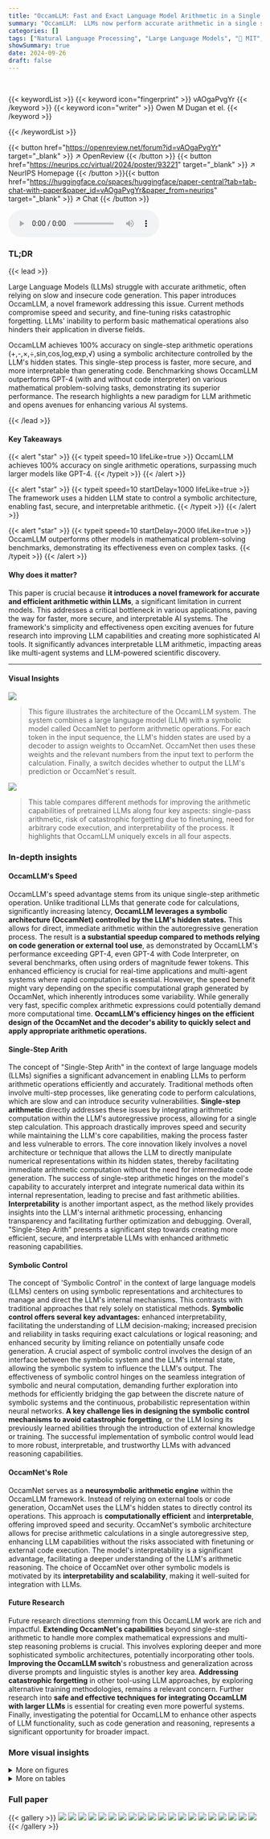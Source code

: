 ```yaml
---
title: "OccamLLM: Fast and Exact Language Model Arithmetic in a Single Step"
summary: "OccamLLM:  LLMs now perform accurate arithmetic in a single step!"
categories: []
tags: ["Natural Language Processing", "Large Language Models", "🏢 MIT",]
showSummary: true
date: 2024-09-26
draft: false
---
```


<br>

{{< keywordList >}}
{{< keyword icon="fingerprint" >}} vAOgaPvgYr {{< /keyword >}}
{{< keyword icon="writer" >}} Owen M Dugan et el. {{< /keyword >}}
 
{{< /keywordList >}}

{{< button href="https://openreview.net/forum?id=vAOgaPvgYr" target="_blank" >}}
↗ OpenReview
{{< /button >}}
{{< button href="https://neurips.cc/virtual/2024/poster/93221" target="_blank" >}}
↗ NeurIPS Homepage
{{< /button >}}{{< button href="https://huggingface.co/spaces/huggingface/paper-central?tab=tab-chat-with-paper&paper_id=vAOgaPvgYr&paper_from=neurips" target="_blank" >}}
↗ Chat
{{< /button >}}



<audio controls>
    <source src="https://ai-paper-reviewer.com/vAOgaPvgYr/podcast.wav" type="audio/wav">
    Your browser does not support the audio element.
</audio>


### TL;DR


{{< lead >}}

Large Language Models (LLMs) struggle with accurate arithmetic, often relying on slow and insecure code generation. This paper introduces OccamLLM, a novel framework addressing this issue.  Current methods compromise speed and security, and fine-tuning risks catastrophic forgetting. LLMs' inability to perform basic mathematical operations also hinders their application in diverse fields. 

OccamLLM achieves 100% accuracy on single-step arithmetic operations (+,-,×,÷,sin,cos,log,exp,√) using a symbolic architecture controlled by the LLM's hidden states.  This single-step process is faster, more secure, and more interpretable than generating code. Benchmarking shows OccamLLM outperforms GPT-4 (with and without code interpreter) on various mathematical problem-solving tasks, demonstrating its superior performance. The research highlights a new paradigm for LLM arithmetic and opens avenues for enhancing various AI systems.

{{< /lead >}}


#### Key Takeaways

{{< alert "star" >}}
{{< typeit speed=10 lifeLike=true >}} OccamLLM achieves 100% accuracy on single arithmetic operations, surpassing much larger models like GPT-4. {{< /typeit >}}
{{< /alert >}}

{{< alert "star" >}}
{{< typeit speed=10 startDelay=1000 lifeLike=true >}} The framework uses a hidden LLM state to control a symbolic architecture, enabling fast, secure, and interpretable arithmetic. {{< /typeit >}}
{{< /alert >}}

{{< alert "star" >}}
{{< typeit speed=10 startDelay=2000 lifeLike=true >}} OccamLLM outperforms other models in mathematical problem-solving benchmarks, demonstrating its effectiveness even on complex tasks. {{< /typeit >}}
{{< /alert >}}

#### Why does it matter?
This paper is crucial because **it introduces a novel framework for accurate and efficient arithmetic within LLMs**, a significant limitation in current models.  This addresses a critical bottleneck in various applications, paving the way for faster, more secure, and interpretable AI systems.  The framework's simplicity and effectiveness open exciting avenues for future research into improving LLM capabilities and creating more sophisticated AI tools. It significantly advances interpretable LLM arithmetic, impacting areas like multi-agent systems and LLM-powered scientific discovery.

------
#### Visual Insights



![](https://ai-paper-reviewer.com/vAOgaPvgYr/figures_2_1.jpg)

> This figure illustrates the architecture of the OccamLLM system.  The system combines a large language model (LLM) with a symbolic model called OccamNet to perform arithmetic operations. For each token in the input sequence, the LLM's hidden states are used by a decoder to assign weights to OccamNet. OccamNet then uses these weights and the relevant numbers from the input text to perform the calculation. Finally, a switch decides whether to output the LLM's prediction or OccamNet's result.





![](https://ai-paper-reviewer.com/vAOgaPvgYr/tables_1_1.jpg)

> This table compares different methods for improving the arithmetic capabilities of pretrained LLMs along four key aspects: single-pass arithmetic, risk of catastrophic forgetting due to finetuning, need for arbitrary code execution, and interpretability of the process.  It highlights that OccamLLM uniquely excels in all four aspects.





### In-depth insights


#### OccamLLM's Speed
OccamLLM's speed advantage stems from its unique single-step arithmetic operation. Unlike traditional LLMs that generate code for calculations, significantly increasing latency, **OccamLLM leverages a symbolic architecture (OccamNet) controlled by the LLM's hidden states.** This allows for direct, immediate arithmetic within the autoregressive generation process.  The result is **a substantial speedup compared to methods relying on code generation or external tool use**, as demonstrated by OccamLLM's performance exceeding GPT-4, even GPT-4 with Code Interpreter, on several benchmarks, often using orders of magnitude fewer tokens.  This enhanced efficiency is crucial for real-time applications and multi-agent systems where rapid computation is essential. However, the speed benefit might vary depending on the specific computational graph generated by OccamNet, which inherently introduces some variability. While generally very fast, specific complex arithmetic expressions could potentially demand more computational time.  **OccamLLM's efficiency hinges on the efficient design of the OccamNet and the decoder's ability to quickly select and apply appropriate arithmetic operations.**

#### Single-Step Arith
The concept of "Single-Step Arith" in the context of large language models (LLMs) signifies a significant advancement in enabling LLMs to perform arithmetic operations efficiently and accurately.  Traditional methods often involve multi-step processes, like generating code to perform calculations, which are slow and can introduce security vulnerabilities.  **Single-step arithmetic** directly addresses these issues by integrating arithmetic computation within the LLM's autoregressive process, allowing for a single step calculation.  This approach drastically improves speed and security while maintaining the LLM's core capabilities, making the process faster and less vulnerable to errors.  The core innovation likely involves a novel architecture or technique that allows the LLM to directly manipulate numerical representations within its hidden states, thereby facilitating immediate arithmetic computation without the need for intermediate code generation. The success of single-step arithmetic hinges on the model's capability to accurately interpret and integrate numerical data within its internal representation, leading to precise and fast arithmetic abilities.  **Interpretability** is another important aspect, as the method likely provides insights into the LLM's internal arithmetic processing, enhancing transparency and facilitating further optimization and debugging.  Overall, "Single-Step Arith" presents a significant step towards creating more efficient, secure, and interpretable LLMs with enhanced arithmetic reasoning capabilities.

#### Symbolic Control
The concept of 'Symbolic Control' in the context of large language models (LLMs) centers on using symbolic representations and architectures to manage and direct the LLM's internal mechanisms.  This contrasts with traditional approaches that rely solely on statistical methods.  **Symbolic control offers several key advantages:** enhanced interpretability, facilitating the understanding of LLM decision-making; increased precision and reliability in tasks requiring exact calculations or logical reasoning; and enhanced security by limiting reliance on potentially unsafe code generation.  A crucial aspect of symbolic control involves the design of an interface between the symbolic system and the LLM's internal state, allowing the symbolic system to influence the LLM's output. The effectiveness of symbolic control hinges on the seamless integration of symbolic and neural computation, demanding further exploration into methods for efficiently bridging the gap between the discrete nature of symbolic systems and the continuous, probabilistic representation within neural networks. **A key challenge lies in designing the symbolic control mechanisms to avoid catastrophic forgetting**, or the LLM losing its previously learned abilities through the introduction of external knowledge or training.  The successful implementation of symbolic control would lead to more robust, interpretable, and trustworthy LLMs with advanced reasoning capabilities.

#### OccamNet's Role
OccamNet serves as a **neurosymbolic arithmetic engine** within the OccamLLM framework.  Instead of relying on external tools or code generation, OccamNet uses the LLM's hidden states to directly control its operations. This approach is **computationally efficient** and **interpretable**, offering improved speed and security. OccamNet's symbolic architecture allows for precise arithmetic calculations in a single autoregressive step, enhancing LLM capabilities without the risks associated with finetuning or external code execution.  The model's interpretability is a significant advantage, facilitating a deeper understanding of the LLM's arithmetic reasoning.  The choice of OccamNet over other symbolic models is motivated by its **interpretability and scalability**, making it well-suited for integration with LLMs.

#### Future Research
Future research directions stemming from this OccamLLM work are rich and impactful.  **Extending OccamNet's capabilities** beyond single-step arithmetic to handle more complex mathematical expressions and multi-step reasoning problems is crucial.  This involves exploring deeper and more sophisticated symbolic architectures, potentially incorporating other tools. **Improving the OccamLLM switch**'s robustness and generalization across diverse prompts and linguistic styles is another key area. **Addressing catastrophic forgetting** in other tool-using LLM approaches, by exploring alternative training methodologies, remains a relevant concern.  Further research into **safe and effective techniques for integrating OccamLLM with larger LLMs** is essential for creating even more powerful systems.  Finally, investigating the potential for OccamLLM to enhance other aspects of LLM functionality, such as code generation and reasoning, represents a significant opportunity for broader impact.


### More visual insights

<details>
<summary>More on figures
</summary>


![](https://ai-paper-reviewer.com/vAOgaPvgYr/figures_3_1.jpg)

> This figure shows a schematic of the OccamLLM system architecture. It illustrates how the hidden states of a language model are used to control a symbolic model called OccamNet for arithmetic computations. The system takes the language model's hidden states for a given token as input. These states are fed into a decoder block, which assigns weights to OccamNet based on the task at hand (e.g., addition, subtraction, etc.). OccamNet receives numerical inputs from the text and, based on the weights assigned by the decoder, performs the computation. Finally, a decision is made to use either the output from OccamNet or the output from the language model for the next autoregressive step in text generation.


![](https://ai-paper-reviewer.com/vAOgaPvgYr/figures_7_1.jpg)

> This figure compares the accuracy of OccamLlama models (8B and 70B parameters) against several baseline LLMs (Llama 2 7B, Llama 3 8B and 70B, GPT 3.5 Turbo, GPT 4, and GPT 4 with code interpreter) on six mathematical problem-solving benchmarks (AddSub, GSM8K, MultiArith, MultiArith Float, MATH401, Single Eq, and SVAMP).  The results demonstrate that OccamLlama, especially the larger 70B parameter model, significantly outperforms the baselines, particularly on tasks involving more challenging arithmetic.


![](https://ai-paper-reviewer.com/vAOgaPvgYr/figures_8_1.jpg)

> This figure illustrates the architecture of the OccamLLM system.  It shows how the hidden states of a language model are used to control a symbolic model (OccamNet) for arithmetic operations. The system performs an autoregressive step, feeding the hidden states to a decoder that determines OccamNet's weights for the operation. The numbers from the input text are then fed to OccamNet, which computes the result. Finally, a decoder decides whether to use the LLM's output or OccamNet's result for the next token.


![](https://ai-paper-reviewer.com/vAOgaPvgYr/figures_22_1.jpg)

> This figure compares the performance of OccamLlama (8B and 70B parameter versions), Llama 2 7B Chat, Llama 3 (8B and 70B parameter versions), GPT 3.5 Turbo, GPT 4, and GPT 4 with code interpreter on six mathematical problem-solving benchmarks.  It demonstrates OccamLlama's superior performance, particularly on tasks involving complex arithmetic.


![](https://ai-paper-reviewer.com/vAOgaPvgYr/figures_24_1.jpg)

> This figure illustrates the architecture of the OccamLLM system.  It shows how the hidden states of a language model (LLM) are used to control a symbolic model called OccamNet.  The LLM's hidden states are input to a decoder which assigns weights to OccamNet, determining which arithmetic operation OccamNet performs. Numbers from the text are passed to OccamNet, which computes the result. Finally, a decision is made whether to use the output from OccamNet or the LLM, selecting the most appropriate output for that step in text generation.


![](https://ai-paper-reviewer.com/vAOgaPvgYr/figures_26_1.jpg)

> This figure illustrates the architecture of the OccamLLM system.  The system uses a language model (LLM) in conjunction with a symbolic model (OccamNet) to perform arithmetic calculations within a single autoregressive step. The LLM's hidden states influence the weights assigned to OccamNet, which then processes numerical inputs from the text. A decoder decides whether to use the LLM's output or OccamNet's output for the next token generation.


</details>




<details>
<summary>More on tables
</summary>


![](https://ai-paper-reviewer.com/vAOgaPvgYr/tables_6_1.jpg)
> This table presents the accuracy of different language models on various arithmetic tasks.  The accuracy is shown as a percentage, with higher percentages indicating better performance.  The models compared are OccamLlama 8B, OccamLlama 70B, Llama 2 7B Chat, Llama 3 8b Instruct, GPT 3.5 Turbo, and GPT 40 (with and without code interpreter).  The arithmetic tasks include addition, subtraction, multiplication, division, square root, exponential, logarithm, sine, and cosine. OccamLlama consistently achieves 100% accuracy, significantly outperforming other models, especially on more complex operations.

![](https://ai-paper-reviewer.com/vAOgaPvgYr/tables_9_1.jpg)
> This table compares the accuracy of OccamLlama and Llama 3 8B Instruct on multi-step arithmetic tasks (one-step, two-step, and three-step).  It demonstrates OccamLlama's ability to handle increasingly complex arithmetic operations with high accuracy, even outperforming Llama 3 8B significantly, especially as the number of steps increases.

![](https://ai-paper-reviewer.com/vAOgaPvgYr/tables_14_1.jpg)
> This table compares the accuracy of various language models on a series of arithmetic tasks, including addition, subtraction, multiplication, division, square root, exponential, logarithm, sine, and cosine.  The accuracy is presented as a percentage, with standard error included.  OccamLlama consistently achieves 100% accuracy, significantly outperforming other models, especially on more complex operations.

![](https://ai-paper-reviewer.com/vAOgaPvgYr/tables_15_1.jpg)
> This table presents the accuracy of different language models on various arithmetic tasks, including addition, subtraction, multiplication, division, square root, exponential, logarithm, sine, and cosine.  The accuracy is measured as a percentage and presented with error bars.  OccamLlama consistently achieves 100% accuracy, significantly outperforming other models, particularly on more complex operations.

![](https://ai-paper-reviewer.com/vAOgaPvgYr/tables_17_1.jpg)
> This table presents the accuracy of different language models on various arithmetic tasks, including addition, subtraction, multiplication, division, square root, exponential, logarithm, sine, and cosine.  The accuracy is measured as a percentage, with higher percentages indicating better performance. The results for OccamLlama represent the average performance of both the 8B and 70B versions of the model.  The table highlights the superior accuracy of OccamLlama compared to other models, especially on more complex arithmetic operations.

![](https://ai-paper-reviewer.com/vAOgaPvgYr/tables_18_1.jpg)
> This table presents the accuracy of various LLMs on mathematical reasoning tasks.  The LLMs are compared across several benchmarks (AddSub, GSM8K, MultiArith, MultiArith Float, MATH401, Single Eq, SVAMP). The accuracy is expressed as a percentage with error bars. OccamLlama models (8B and 70B) show superior performance compared to baselines like Llama 3 and GPT models, especially on tasks with challenging arithmetic.

![](https://ai-paper-reviewer.com/vAOgaPvgYr/tables_19_1.jpg)
> This table presents the accuracy of different language models on various arithmetic tasks (addition, subtraction, multiplication, division, square root, exponential, logarithm, sine, cosine).  The accuracy is expressed as a percentage, with the OccamLlama models (OccamLlama 8B and 70B) showing 100% accuracy on all tasks.  Other models, such as Llama 2, Llama 3, GPT 3.5 Turbo, and GPT 40 (with and without code interpreter), show significantly lower accuracy, highlighting the superior performance of OccamLlama on arithmetic tasks.

![](https://ai-paper-reviewer.com/vAOgaPvgYr/tables_21_1.jpg)
> This table presents the accuracy of various language models on mathematical reasoning tasks.  The models are compared across six different benchmarks (AddSub, GSM8K, MultiArith, MultiArith Float, MATH401, Single Eq, SVAMP), each designed to test different aspects of mathematical reasoning ability. The table shows the percentage accuracy for each model on each benchmark, highlighting the best-performing model for each benchmark in bold.  The results show that OccamLlama consistently outperforms other models, especially on more challenging tasks.

</details>




### Full paper

{{< gallery >}}
<img src="https://ai-paper-reviewer.com/vAOgaPvgYr/1.png" class="grid-w50 md:grid-w33 xl:grid-w25" />
<img src="https://ai-paper-reviewer.com/vAOgaPvgYr/2.png" class="grid-w50 md:grid-w33 xl:grid-w25" />
<img src="https://ai-paper-reviewer.com/vAOgaPvgYr/3.png" class="grid-w50 md:grid-w33 xl:grid-w25" />
<img src="https://ai-paper-reviewer.com/vAOgaPvgYr/4.png" class="grid-w50 md:grid-w33 xl:grid-w25" />
<img src="https://ai-paper-reviewer.com/vAOgaPvgYr/5.png" class="grid-w50 md:grid-w33 xl:grid-w25" />
<img src="https://ai-paper-reviewer.com/vAOgaPvgYr/6.png" class="grid-w50 md:grid-w33 xl:grid-w25" />
<img src="https://ai-paper-reviewer.com/vAOgaPvgYr/7.png" class="grid-w50 md:grid-w33 xl:grid-w25" />
<img src="https://ai-paper-reviewer.com/vAOgaPvgYr/8.png" class="grid-w50 md:grid-w33 xl:grid-w25" />
<img src="https://ai-paper-reviewer.com/vAOgaPvgYr/9.png" class="grid-w50 md:grid-w33 xl:grid-w25" />
<img src="https://ai-paper-reviewer.com/vAOgaPvgYr/10.png" class="grid-w50 md:grid-w33 xl:grid-w25" />
<img src="https://ai-paper-reviewer.com/vAOgaPvgYr/11.png" class="grid-w50 md:grid-w33 xl:grid-w25" />
<img src="https://ai-paper-reviewer.com/vAOgaPvgYr/12.png" class="grid-w50 md:grid-w33 xl:grid-w25" />
<img src="https://ai-paper-reviewer.com/vAOgaPvgYr/13.png" class="grid-w50 md:grid-w33 xl:grid-w25" />
<img src="https://ai-paper-reviewer.com/vAOgaPvgYr/14.png" class="grid-w50 md:grid-w33 xl:grid-w25" />
<img src="https://ai-paper-reviewer.com/vAOgaPvgYr/15.png" class="grid-w50 md:grid-w33 xl:grid-w25" />
<img src="https://ai-paper-reviewer.com/vAOgaPvgYr/16.png" class="grid-w50 md:grid-w33 xl:grid-w25" />
<img src="https://ai-paper-reviewer.com/vAOgaPvgYr/17.png" class="grid-w50 md:grid-w33 xl:grid-w25" />
<img src="https://ai-paper-reviewer.com/vAOgaPvgYr/18.png" class="grid-w50 md:grid-w33 xl:grid-w25" />
<img src="https://ai-paper-reviewer.com/vAOgaPvgYr/19.png" class="grid-w50 md:grid-w33 xl:grid-w25" />
<img src="https://ai-paper-reviewer.com/vAOgaPvgYr/20.png" class="grid-w50 md:grid-w33 xl:grid-w25" />
{{< /gallery >}}